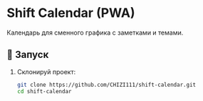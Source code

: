 # Shift Calendar (PWA)

Календарь для сменного графика с заметками и темами.

## 🚀 Запуск
1. Склонируй проект:
   ```bash
   git clone https://github.com/CHIZI111/shift-calendar.git
   cd shift-calendar

